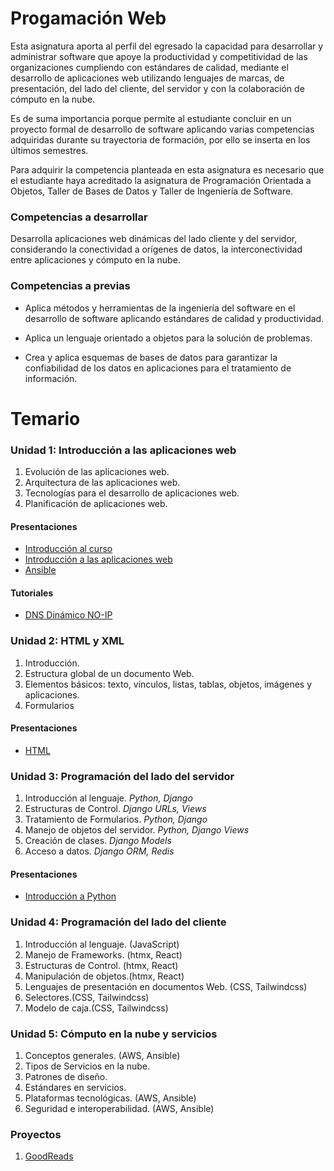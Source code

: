 # Progamación Web
Esta asignatura aporta al perfil del egresado la capacidad para desarrollar y administrar software que
apoye la productividad y competitividad de las organizaciones cumpliendo con estándares de
calidad, mediante el desarrollo de aplicaciones web utilizando lenguajes de marcas, de presentación,
del lado del cliente, del servidor y con la colaboración de cómputo en la nube.

Es de suma importancia porque permite al estudiante concluir en un proyecto formal de desarrollo
de software aplicando varias competencias adquiridas durante su trayectoria de formación, por ello
se inserta en los últimos semestres.

Para adquirir la competencia planteada en esta asignatura es necesario que el estudiante haya
acreditado la asignatura de Programación Orientada a Objetos, Taller de Bases de Datos y Taller de
Ingeniería de Software.

### Competencias a desarrollar
Desarrolla aplicaciones web dinámicas del lado cliente y del servidor, considerando la conectividad
a orígenes de datos, la interconectividad entre aplicaciones y cómputo en la nube.


### Competencias a previas
* Aplica métodos y herramientas de la ingeniería del software en el desarrollo de software aplicando
estándares de calidad y productividad.

* Aplica un lenguaje orientado a objetos para la solución de problemas.

* Crea y aplica esquemas de bases de datos para garantizar la confiabilidad de los datos en
aplicaciones para el tratamiento de información.

# Temario
### Unidad 1: Introducción a las aplicaciones web
1. Evolución de las aplicaciones web.
2. Arquitectura de las aplicaciones web.
3. Tecnologías para el desarrollo de aplicaciones web.
4. Planificación de aplicaciones web.
#### Presentaciones
* [Introducción al curso](Presentaciones/Presentacion.pdf)
* [Introducción a las aplicaciones web](Presentaciones/IntroWebApps.pdf)
* [Ansible](Presentaciones/ProgWeb-Ansible.pdf)
#### Tutoriales
* [DNS Dinámico NO-IP](Tutoriales/NOIP.md)

### Unidad 2: HTML y XML 
1. Introducción.
2. Estructura global de un documento Web.
3. Elementos básicos: texto, vínculos, listas, tablas, objetos, imágenes y aplicaciones.
4. Formularios
#### Presentaciones
* [HTML](Presentaciones/HTML.pdf)

### Unidad 3: Programación del lado del servidor
1. Introducción al lenguaje. *Python, Django*
2. Estructuras de Control. *Django URLs, Views* 
3. Tratamiento de Formularios. *Python, Django*
4. Manejo de objetos del servidor. *Python, Django Views*
5. Creación de clases. *Django Models*
6. Acceso a datos. *Django ORM, Redis*
#### Presentaciones
* [Introducción a Python](Presentaciones/PythonIntro.pdf)

### Unidad 4: Programación del lado del cliente
1. Introducción al lenguaje. (JavaScript)
2. Manejo de Frameworks. (htmx, React) 
3. Estructuras de Control. (htmx, React)
4. Manipulación de objetos.(htmx, React)
5. Lenguajes de presentación en documentos Web. (CSS, Tailwindcss)
6. Selectores.(CSS, Tailwindcss)
7. Modelo de caja.(CSS, Tailwindcss)

### Unidad 5: Cómputo en la nube y servicios
1. Conceptos generales. (AWS, Ansible)
2. Tipos de Servicios en la nube.
3. Patrones de diseño.
4. Estándares en servicios.
5. Plataformas tecnológicas. (AWS, Ansible)
6. Seguridad e interoperabilidad. (AWS, Ansible)

### Proyectos

1. [GoodReads](https://github.com/mariosky/GoodReads)


